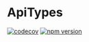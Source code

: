 # ApiTypes

[![codecov](https://codecov.io/gh/manniwatch/manniwatch/branch/master/graph/badge.svg?flag=ApiTypes)](https://codecov.io/gh/manniwatch/manniwatch/tree/master/packages/api-types) [![npm version](https://badge.fury.io/js/%40manniwatch%2Fapi-types.svg)](https://badge.fury.io/js/%40manniwatch%2Fapi-types)
